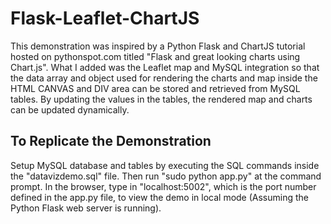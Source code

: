 # Flask-Leaflet-ChartJS
This demonstration was inspired by a Python Flask and ChartJS tutorial hosted on pythonspot.com titled "Flask and great looking charts using Chart.js". What I added was the Leaflet map and MySQL integration so that the data array and object used for rendering the charts and map inside the HTML CANVAS and DIV area can be stored and retrieved from MySQL tables. By updating the values in the tables, the rendered map and charts can be updated dynamically.

## To Replicate the Demonstration
Setup MySQL database and tables by executing the SQL commands inside the "datavizdemo.sql" file.
Then run "sudo python app.py" at the command prompt. In the browser, type in "localhost:5002", which is the port number defined in the app.py file, to view the demo in local mode (Assuming the Python Flask web server is running).
